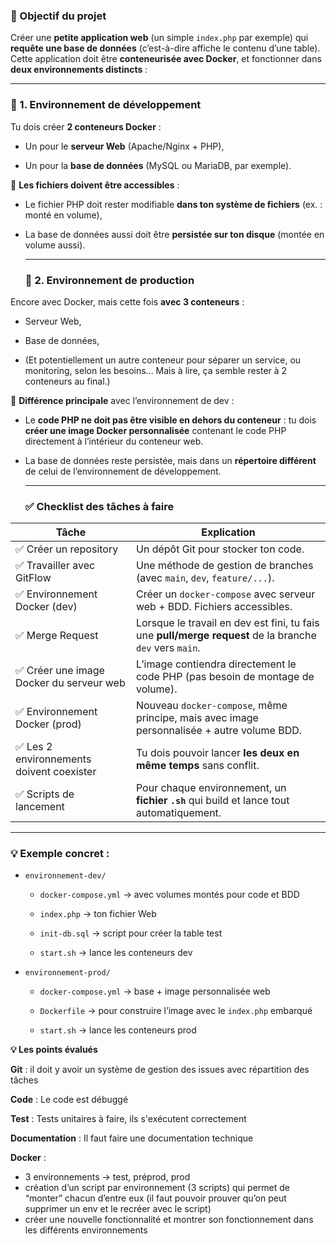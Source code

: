 ### **🎯 Objectif du projet**

Créer une **petite application web** (un simple `index.php` par exemple) qui **requête une base de données** (c’est-à-dire affiche le contenu d’une table).  
 Cette application doit être **conteneurisée avec Docker**, et fonctionner dans **deux environnements distincts** :

---

### **🧪 1\. Environnement de développement**

Tu dois créer **2 conteneurs Docker** :

* Un pour le **serveur Web** (Apache/Nginx \+ PHP),

* Un pour la **base de données** (MySQL ou MariaDB, par exemple).

🔁 **Les fichiers doivent être accessibles** :

* Le fichier PHP doit rester modifiable **dans ton système de fichiers** (ex. : monté en volume),

* La base de données aussi doit être **persistée sur ton disque** (montée en volume aussi).

  ---

  ### **🚀 2\. Environnement de production**

Encore avec Docker, mais cette fois **avec 3 conteneurs** :

* Serveur Web,

* Base de données,

* (Et potentiellement un autre conteneur pour séparer un service, ou monitoring, selon les besoins... Mais à lire, ça semble rester à 2 conteneurs au final.)

🔐 **Différence principale** avec l’environnement de dev :

* Le **code PHP ne doit pas être visible en dehors du conteneur** : tu dois **créer une image Docker personnalisée** contenant le code PHP directement à l’intérieur du conteneur web.

* La base de données reste persistée, mais dans un **répertoire différent** de celui de l’environnement de développement.

  ---

  ### **✅ Checklist des tâches à faire**

| Tâche | Explication |
| ----- | ----- |
| ✅ Créer un repository | Un dépôt Git pour stocker ton code. |
| ✅ Travailler avec GitFlow | Une méthode de gestion de branches (avec `main`, `dev`, `feature/...`). |
| ✅ Environnement Docker (dev) | Créer un `docker-compose` avec serveur web \+ BDD. Fichiers accessibles. |
| ✅ Merge Request | Lorsque le travail en dev est fini, tu fais une **pull/merge request** de la branche `dev` vers `main`. |
| ✅ Créer une image Docker du serveur web | L’image contiendra directement le code PHP (pas besoin de montage de volume). |
| ✅ Environnement Docker (prod) | Nouveau `docker-compose`, même principe, mais avec image personnalisée \+ autre volume BDD. |
| ✅ Les 2 environnements doivent coexister | Tu dois pouvoir lancer **les deux en même temps** sans conflit. |
| ✅ Scripts de lancement | Pour chaque environnement, un **fichier `.sh`** qui build et lance tout automatiquement. |

  ---

  ### **💡 Exemple concret :**

* `environnement-dev/`

  * `docker-compose.yml` → avec volumes montés pour code et BDD

  * `index.php` → ton fichier Web

  * `init-db.sql` → script pour créer la table test

  * `start.sh` → lance les conteneurs dev

* `environnement-prod/`

  * `docker-compose.yml` → base \+ image personnalisée web

  * `Dockerfile` → pour construire l’image avec le `index.php` embarqué

  * `start.sh` → lance les conteneurs prod

**💡 Les points évalués**

**Git** : il doit y avoir un système de gestion des issues avec répartition des tâches

**Code** : Le code est débuggé

**Test** : Tests unitaires à faire, ils s'exécutent correctement

**Documentation** : Il faut faire une documentation technique

**Docker** : 

- 3 environnements \-\> test, préprod, prod  
- création d’un script par environnement (3 scripts) qui permet de “monter” chacun d’entre eux (il faut pouvoir prouver qu’on peut supprimer un env et le recréer avec le script)  
- créer une nouvelle fonctionnalité et montrer son fonctionnement dans les différents environnements

